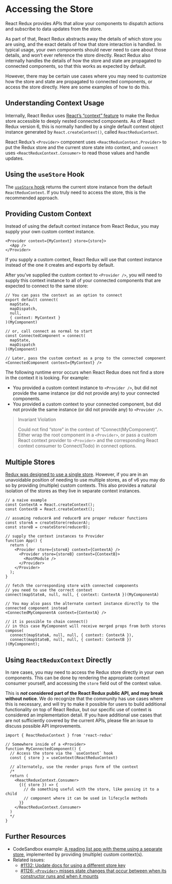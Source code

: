  

Accessing the Store
===================

React Redux provides APIs that allow your components to dispatch actions and subscribe to data updates from the store.

As part of that, React Redux abstracts away the details of which store you are using, and the exact details of how that store interaction is handled. In typical usage, your own components should never need to care about those details, and won’t ever reference the store directly. React Redux also internally handles the details of how the store and state are propagated to connected components, so that this works as expected by default.

However, there may be certain use cases where you may need to customize how the store and state are propagated to connected components, or access the store directly. Here are some examples of how to do this.

Understanding Context Usage
---------------------------

Internally, React Redux uses [React’s “context” feature](https://reactjs.org/docs/context.html) to make the Redux store accessible to deeply nested connected components. As of React Redux version 6, this is normally handled by a single default context object instance generated by `React.createContext()`, called `ReactReduxContext`.

React Redux’s `<Provider>` component uses `<ReactReduxContext.Provider>` to put the Redux store and the current store state into context, and `connect` uses `<ReactReduxContext.Consumer>` to read those values and handle updates.

Using the `useStore` Hook
-------------------------

The [`useStore` hook](../api/hooks.md#useStore) returns the current store instance from the default `ReactReduxContext`. If you truly need to access the store, this is the recommended approach.

Providing Custom Context
------------------------

Instead of using the default context instance from React Redux, you may supply your own custom context instance.

    <Provider context={MyContext} store={store}>
      <App />
    </Provider>

If you supply a custom context, React Redux will use that context instance instead of the one it creates and exports by default.

After you’ve supplied the custom context to `<Provider />`, you will need to supply this context instance to all of your connected components that are expected to connect to the same store:

    // You can pass the context as an option to connect
    export default connect(
      mapState,
      mapDispatch,
      null,
      { context: MyContext }
    )(MyComponent)

    // or, call connect as normal to start
    const ConnectedComponent = connect(
      mapState,
      mapDispatch
    )(MyComponent)

    // Later, pass the custom context as a prop to the connected component
    <ConnectedComponent context={MyContext} />

The following runtime error occurs when React Redux does not find a store in the context it is looking. For example:

-   You provided a custom context instance to `<Provider />`, but did not provide the same instance (or did not provide any) to your connected components.
-   You provided a custom context to your connected component, but did not provide the same instance (or did not provide any) to `<Provider />`.

> Invariant Violation
>
> Could not find “store” in the context of “Connect(MyComponent)”. Either wrap the root component in a `<Provider>`, or pass a custom React context provider to `<Provider>` and the corresponding React context consumer to Connect(Todo) in connect options.

Multiple Stores
---------------

[Redux was designed to use a single store](https://redux.js.org/api/store#a-note-for-flux-users). However, if you are in an unavoidable position of needing to use multiple stores, as of v6 you may do so by providing (multiple) custom contexts. This also provides a natural isolation of the stores as they live in separate context instances.

    // a naive example
    const ContextA = React.createContext();
    const ContextB = React.createContext();

    // assuming reducerA and reducerB are proper reducer functions
    const storeA = createStore(reducerA);
    const storeB = createStore(reducerB);

    // supply the context instances to Provider
    function App() {
      return (
        <Provider store={storeA} context={ContextA} />
          <Provider store={storeB} context={ContextB}>
            <RootModule />
          </Provider>
        </Provider>
      );
    }

    // fetch the corresponding store with connected components
    // you need to use the correct context
    connect(mapStateA, null, null, { context: ContextA })(MyComponentA)

    // You may also pass the alternate context instance directly to the connected component instead
    <ConnectedMyComponentA context={ContextA} />

    // it is possible to chain connect()
    // in this case MyComponent will receive merged props from both stores
    compose(
      connect(mapStateA, null, null, { context: ContextA }),
      connect(mapStateB, null, null, { context: ContextB })
    )(MyComponent);

Using `ReactReduxContext` Directly
----------------------------------

In rare cases, you may need to access the Redux store directly in your own components. This can be done by rendering the appropriate context consumer yourself, and accessing the `store` field out of the context value.

This is ***not* considered part of the React Redux public API, and may break without notice**. We do recognize that the community has use cases where this is necessary, and will try to make it possible for users to build additional functionality on top of React Redux, but our specific use of context is considered an implementation detail. If you have additional use cases that are not sufficiently covered by the current APIs, please file an issue to discuss possible API improvements.

    import { ReactReduxContext } from 'react-redux'

    // Somewhere inside of a <Provider>
    function MyConnectedComponent() {
      // Access the store via the `useContext` hook
      const { store } = useContext(ReactReduxContext)

      // alternately, use the render props form of the context
      /*
      return (
        <ReactReduxContext.Consumer>
          {({ store }) => {
            // do something useful with the store, like passing it to a child
            // component where it can be used in lifecycle methods
          }}
        </ReactReduxContext.Consumer>
      )
      */
    }

Further Resources
-----------------

-   CodeSandbox example: [A reading list app with theme using a separate store](https://codesandbox.io/s/92pm9n2kl4), implemented by providing (multiple) custom context(s).
-   Related issues:
    -   [\#1132: Update docs for using a different store key](https://github.com/reduxjs/react-redux/issues/1132)
    -   [\#1126: `<Provider>` misses state changes that occur between when its constructor runs and when it mounts](https://github.com/reduxjs/react-redux/issues/1126)
